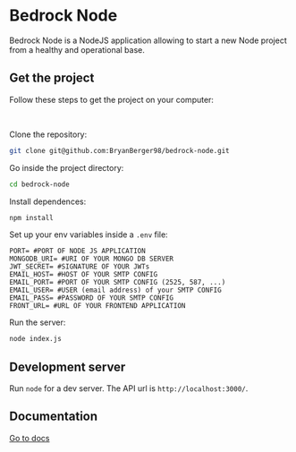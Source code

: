 # Bedrock Node

Bedrock Node is a NodeJS application allowing to start a new Node project from a healthy and operational base.

## Get the project

Follow these steps to get the project on your computer:

<br>

Clone the repository:
```bash
git clone git@github.com:BryanBerger98/bedrock-node.git
```
Go inside the project directory:
```bash
cd bedrock-node
```
Install dependences:
```bash
npm install
```
Set up your env variables inside a `.env` file:
```dosini
PORT= #PORT OF NODE JS APPLICATION
MONGODB_URI= #URI OF YOUR MONGO DB SERVER
JWT_SECRET= #SIGNATURE OF YOUR JWTs
EMAIL_HOST= #HOST OF YOUR SMTP CONFIG
EMAIL_PORT= #PORT OF YOUR SMTP CONFIG (2525, 587, ...)
EMAIL_USER= #USER (email address) of your SMTP CONFIG
EMAIL_PASS= #PASSWORD OF YOUR SMTP CONFIG
FRONT_URL= #URL OF YOUR FRONTEND APPLICATION
```

Run the server:
```bash
node index.js
```

## Development server

Run `node` for a dev server. The API url is `http://localhost:3000/`.

## Documentation

[Go to docs](https://github.com/BryanBerger98/bedrock-node/wiki)
